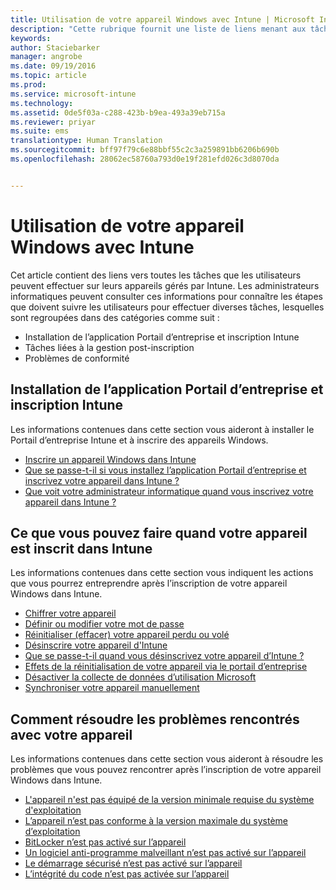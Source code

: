 ```yaml
---
title: Utilisation de votre appareil Windows avec Intune | Microsoft Intune
description: "Cette rubrique fournit une liste de liens menant aux tâches que vous pouvez effectuer sur votre appareil mobile Windows lorsque ce dernier est inscrit dans Intune"
keywords: 
author: Staciebarker
manager: angrobe
ms.date: 09/19/2016
ms.topic: article
ms.prod: 
ms.service: microsoft-intune
ms.technology: 
ms.assetid: 0de5f03a-c288-423b-b9ea-493a39eb715a
ms.reviewer: priyar
ms.suite: ems
translationtype: Human Translation
ms.sourcegitcommit: bff97f79c6e88bbf55c2c3a259891bb6206b690b
ms.openlocfilehash: 28062ec58760a793d0e19f281efd026c3d8070da


---
```


# Utilisation de votre appareil Windows avec Intune

Cet article contient des liens vers toutes les tâches que les utilisateurs peuvent effectuer sur leurs appareils gérés par Intune. Les administrateurs informatiques peuvent consulter ces informations pour connaître les étapes que doivent suivre les utilisateurs pour effectuer diverses tâches, lesquelles sont regroupées dans des catégories comme suit :
- Installation de l’application Portail d’entreprise et inscription Intune
- Tâches liées à la gestion post-inscription
- Problèmes de conformité

## Installation de l’application Portail d’entreprise et inscription Intune

Les informations contenues dans cette section vous aideront à installer le Portail d’entreprise Intune et à inscrire des appareils Windows.

- [Inscrire un appareil Windows dans Intune](enroll-your-device-in-intune-windows.md)
- [Que se passe-t-il si vous installez l’application Portail d’entreprise et inscrivez votre appareil dans Intune ?](what-happens-if-you-install-the-company-portal-app-and-enroll-your-device-in-intune-windows.md)
- [Que voit votre administrateur informatique quand vous inscrivez votre appareil dans Intune ?](what-can-your-it-administrator-see-when-you-enroll-your-device-in-intune-windows.md)

## Ce que vous pouvez faire quand votre appareil est inscrit dans Intune

Les informations contenues dans cette section vous indiquent les actions que vous pourrez entreprendre après l’inscription de votre appareil Windows dans Intune.

- [Chiffrer votre appareil](encrypt-your-device-windows.md)
- [Définir ou modifier votre mot de passe](set-or-change-your-password-windows.md)
- [Réinitialiser (effacer) votre appareil perdu ou volé](reset-erase-your-lost-or-stolen-device-windows.md)
- [Désinscrire votre appareil d'Intune](unenroll-your-device-from-intune-windows.md)
- [Que se passe-t-il quand vous désinscrivez votre appareil d’Intune ?](what-happens-if-you-unenroll-your-device-from-intune-windows.md)
- [Effets de la réinitialisation de votre appareil via le portail d’entreprise](what-happens-if-you-reset-your-device-using-the-company-portal-windows.md)
- [Désactiver la collecte de données d’utilisation Microsoft](turn-off-microsoft-usage-data-collection-windows.md)
- [Synchroniser votre appareil manuellement](sync-your-device-manually-windows.md)

## Comment résoudre les problèmes rencontrés avec votre appareil

Les informations contenues dans cette section vous aideront à résoudre les problèmes que vous pouvez rencontrer après l’inscription de votre appareil Windows dans Intune.

- [L'appareil n'est pas équipé de la version minimale requise du système d'exploitation](device-doesnt-have-the-required-minimum-operating-system-version-windows.md)
- [L’appareil n’est pas conforme à la version maximale du système d’exploitation](device-doesnt-comply-with-maximum-operating-system-version-windows.md)
- [BitLocker n’est pas activé sur l’appareil](device-doesnt-have-bitlocker-enabled-windows.md)
- [Un logiciel anti-programme malveillant n’est pas activé sur l’appareil](device-doesnt-have-antimalware-software-enabled-windows.md)
- [Le démarrage sécurisé n’est pas activé sur l’appareil](device-doesnt-have-secure-boot-enabled-windows.md)
- [L’intégrité du code n’est pas activée sur l’appareil](device-doesnt-have-code-integrity-enabled-windows.md)



<!--HONumber=Sep16_HO3-->



